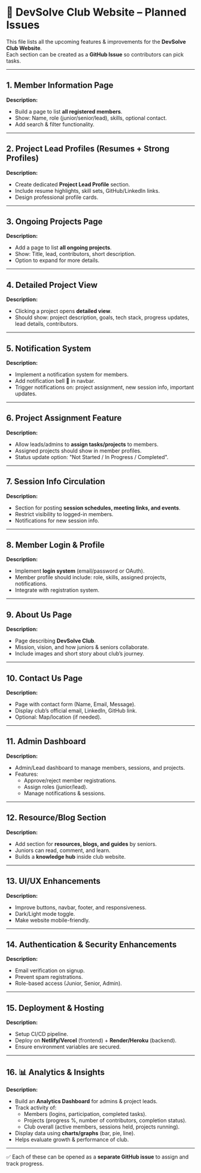 # 📌 DevSolve Club Website – Planned Issues

This file lists all the upcoming features & improvements for the **DevSolve Club Website**.  
Each section can be created as a **GitHub Issue** so contributors can pick tasks.

---

## 1. Member Information Page
**Description:**
- Build a page to list **all registered members**.
- Show: Name, role (junior/senior/lead), skills, optional contact.
- Add search & filter functionality.

---

## 2. Project Lead Profiles (Resumes + Strong Profiles)
**Description:**
- Create dedicated **Project Lead Profile** section.
- Include resume highlights, skill sets, GitHub/LinkedIn links.
- Design professional profile cards.

---

## 3. Ongoing Projects Page
**Description:**
- Add a page to list **all ongoing projects**.
- Show: Title, lead, contributors, short description.
- Option to expand for more details.

---

## 4. Detailed Project View
**Description:**
- Clicking a project opens **detailed view**.
- Should show: project description, goals, tech stack, progress updates, lead details, contributors.

---

## 5. Notification System
**Description:**
- Implement a notification system for members.
- Add notification bell 🔔 in navbar.
- Trigger notifications on: project assignment, new session info, important updates.

---

## 6. Project Assignment Feature
**Description:**
- Allow leads/admins to **assign tasks/projects** to members.
- Assigned projects should show in member profiles.
- Status update option: "Not Started / In Progress / Completed".

---

## 7. Session Info Circulation
**Description:**
- Section for posting **session schedules, meeting links, and events**.
- Restrict visibility to logged-in members.
- Notifications for new session info.

---

## 8. Member Login & Profile
**Description:**
- Implement **login system** (email/password or OAuth).
- Member profile should include: role, skills, assigned projects, notifications.
- Integrate with registration system.

---

## 9. About Us Page
**Description:**
- Page describing **DevSolve Club**.
- Mission, vision, and how juniors & seniors collaborate.
- Include images and short story about club’s journey.

---

## 10. Contact Us Page
**Description:**
- Page with contact form (Name, Email, Message).
- Display club’s official email, LinkedIn, GitHub link.
- Optional: Map/location (if needed).

---

## 11. Admin Dashboard
**Description:**
- Admin/Lead dashboard to manage members, sessions, and projects.
- Features:
  - Approve/reject member registrations.
  - Assign roles (junior/lead).
  - Manage notifications & sessions.

---

## 12. Resource/Blog Section
**Description:**
- Add section for **resources, blogs, and guides** by seniors.
- Juniors can read, comment, and learn.
- Builds a **knowledge hub** inside club website.

---

## 13. UI/UX Enhancements
**Description:**
- Improve buttons, navbar, footer, and responsiveness.
- Dark/Light mode toggle.
- Make website mobile-friendly.

---

## 14. Authentication & Security Enhancements
**Description:**
- Email verification on signup.
- Prevent spam registrations.
- Role-based access (Junior, Senior, Admin).

---

## 15. Deployment & Hosting
**Description:**
- Setup CI/CD pipeline.
- Deploy on **Netlify/Vercel** (frontend) + **Render/Heroku** (backend).
- Ensure environment variables are secured.

---

## 16. 📊 Analytics & Insights
**Description:**
- Build an **Analytics Dashboard** for admins & project leads.
- Track activity of:
  - Members (logins, participation, completed tasks).
  - Projects (progress %, number of contributors, completion status).
  - Club overall (active members, sessions held, projects running).
- Display data using **charts/graphs** (bar, pie, line).
- Helps evaluate growth & performance of club.

---

✅ Each of these can be opened as a **separate GitHub issue** to assign and track progress.
